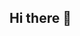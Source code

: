 ## Hi there 👋

<!--
**vysyn-x/vysyn-x** is a ✨ _special_ ✨ repository because its `README.md` (this file) appears on your GitHub profile.

Here are some ideas to get you started:

- 🔭 I’m currently working on PKU
- 🌱 I’m currently learning UKP
- 👯 I’m looking to collaborate on PKUUKP
- 🤔 I’m looking for help with UKPPKU
- 💬 Ask me about PKU
- 📫 How to reach me: PKU
- 😄 Pronouns: it/monkey/malo
- ⚡ Fun fact: I'm a malo, not a helicop
-->
